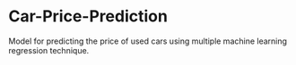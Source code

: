 # Car-Price-Prediction
Model for predicting the price of used cars using multiple machine learning regression technique.
